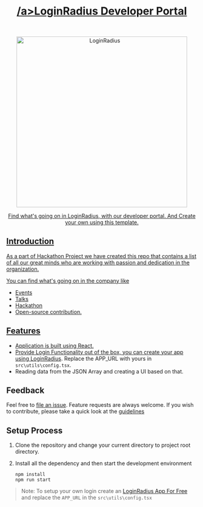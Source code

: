 <h1 align="center"> <a href="https://www.loginradius.com/">/a>LoginRadius Developer Portal </h1> <br>

<p align="center">
   <img alt="LoginRadius" title="LoginRadius" src="https://i.imgur.com/Zv6PKs6.png" width="450">
</p>

<p align="center">
   Find what's going on in LoginRadius, with our developer portal. And Create your own using this template.
</p>

## Introduction

As a part of Hackathon Project we have created this repo that contains a list of all our great minds who are working with passion and dedication in the organization. 

You can find what's going on in the company like 
* Events
* Talks 
* Hackathon
* Open-source contribution.

## Features

* Application is built using React.
* Provide Login Functionality out of the box, you can create your app using [LoginRadius](https://accounts.loginradius.com/auth.aspx?action=register&return_url=https://dashboard.loginradius.com/login). Replace the APP_URL with yours in `src\utils\config.tsx`.
* Reading data from the JSON Array and creating a UI based on that.


## Feedback

Feel free to [file an issue](https://github.com/LoginRadius/cascade/issues/new). Feature requests are always welcome. If you wish to contribute, please take a quick look at the [guidelines](./CONTRIBUTING.md)

## Setup Process

1. Clone the repository and change your current directory to project root directory.

1. Install all the dependency and then start the development environment

    ```
    npm install
    npm run start
    ```

> Note: To setup your own login create an [LoginRadius App For Free](https://accounts.loginradius.com/auth.aspx?action=register&return_url=https://dashboard.loginradius.com/login) and replace the `APP_URL` in the `src\utils\config.tsx`
